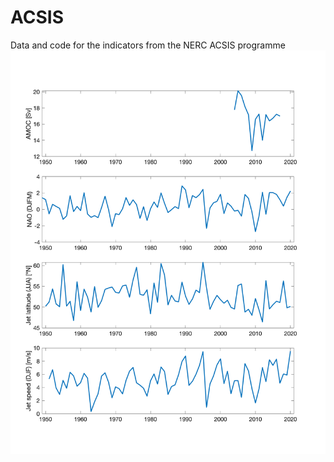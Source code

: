# ACSIS
Data and code for the indicators from the NERC ACSIS programme
![ACSIS Indicators](ACSIS-indicators.png)
